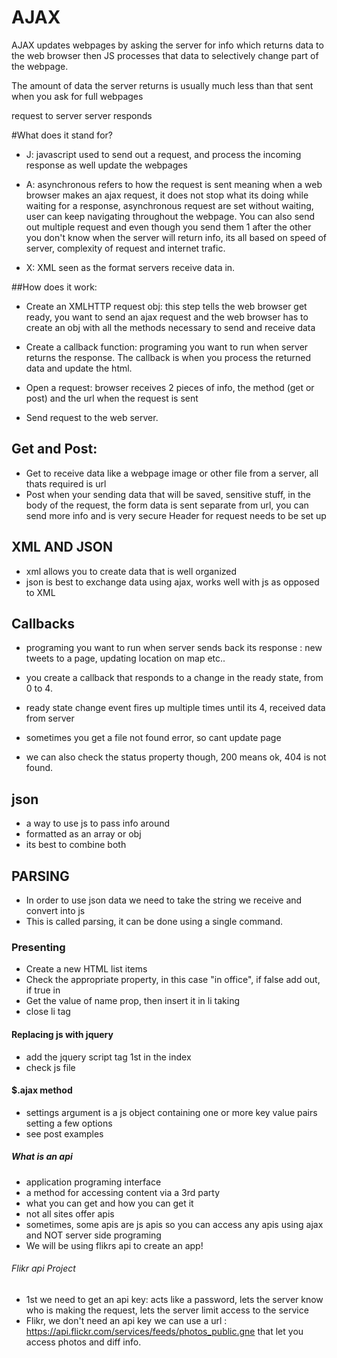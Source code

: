 # AJAX

AJAX updates webpages by asking the server for info which returns data to the
web browser then JS processes that data to selectively change part of the webpage.

The amount of data the server returns is usually much less than that sent when you
ask for full webpages

request to server
server responds

#What does it stand for?

- J: javascript used to send out a request, and process the incoming response as well
update the webpages

- A: asynchronous refers to how the request is sent
meaning when a web browser makes an ajax request, it does not stop
what its doing while waiting for a response, asynchronous request are set without
waiting, user can keep navigating throughout the webpage. You can also send out
multiple request and even though you send them 1 after the other you don't know
when the server will return info, its all based on speed of server, complexity of request and internet trafic.

- X: XML seen as the format servers receive data in.

##How does it work:

- Create an XMLHTTP request obj: this step tells the web browser get ready, you want
to send an ajax request and the web browser has to create an obj with all the methods necessary to send and receive data

- Create a callback function: programing you want to run when server returns the response. The callback is when you process the returned data and update the html.

- Open a request: browser receives 2 pieces of info, the method (get or post) and the url when the request is sent

- Send request to the web server.

## Get and Post:

- Get to receive data like a webpage image or other file from a server, all thats required is url
- Post when your sending data that will be saved, sensitive stuff, in the body of the request, the form data is sent separate from url, you can send more info and is very secure
Header for request needs to be set up

## XML AND JSON

- xml allows you to create data that is well organized
- json is best to exchange data using ajax, works well with js as opposed to XML

## Callbacks
- programing you want to run when server sends back its response : new tweets to a page, updating location on map etc..

- you create a callback that responds to a change in the ready state, from 0 to 4.
- ready state change event fires up multiple times until its 4, received data from server
- sometimes you get a file not found error, so cant update page
- we can also check the status property though, 200 means ok, 404 is not found.

## json
- a way to use js to pass info around
- formatted as an array or obj
- its best to combine both

## PARSING
- In order to use json data we need to take the string we receive and convert into js
- This is called parsing, it can be done using a single command.

### Presenting

- Create a new HTML list items
- Check the appropriate property, in this case "in office", if false add out, if true in
- Get the value of name prop, then insert it in li taking
- close li tag

#### Replacing js with jquery
- add the jquery script tag 1st in the index
- check js file

#### $.ajax method

- settings argument is a js object containing one or more key value pairs setting a few options
- see post examples

##### What is an api

- application programing interface
 - a method for accessing content via a 3rd party
 - what you can get and how you can get it
 - not all sites offer apis
 - sometimes, some apis are js apis so you can access any apis using ajax and NOT server side programing
 - We will be using flikrs api to create an app!

###### Flikr api Project

- 1st we need to get an api key: acts like a password, lets the server know who is making the request, lets the server limit access to the service
- Flikr, we don't need an api key we can use a url : https://api.flickr.com/services/feeds/photos_public.gne that let you access photos and diff info.
